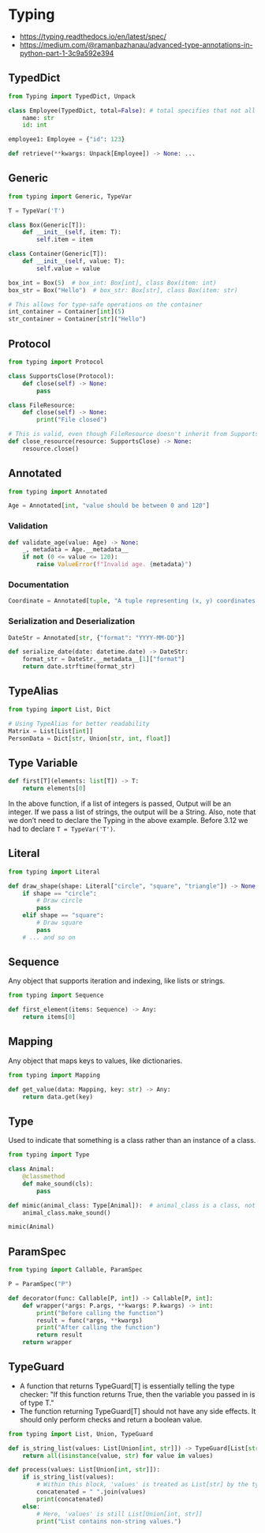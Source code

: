 
# Typing

- <https://typing.readthedocs.io/en/latest/spec/>
- <https://medium.com/@ramanbazhanau/advanced-type-annotations-in-python-part-1-3c9a592e394>

## TypedDict

```python
from Typing import TypedDict, Unpack

class Employee(TypedDict, total=False): # total specifies that not all keys are required
    name: str
    id: int

employee1: Employee = {"id": 123}

def retrieve(**kwargs: Unpack[Employee]) -> None: ...
```

## Generic

```python
from typing import Generic, TypeVar

T = TypeVar('T')

class Box(Generic[T]):
    def __init__(self, item: T):
        self.item = item

class Container(Generic[T]):
    def __init__(self, value: T):
        self.value = value

box_int = Box(5)  # box_int: Box[int], class Box(item: int)
box_str = Box("Hello")  # box_str: Box[str], class Box(item: str)

# This allows for type-safe operations on the container
int_container = Container[int](5)
str_container = Container[str]("Hello")
```

## Protocol

```python
from typing import Protocol

class SupportsClose(Protocol):
    def close(self) -> None:
        pass

class FileResource:
    def close(self) -> None:
        print("File closed")

# This is valid, even though FileResource doesn't inherit from SupportsClose
def close_resource(resource: SupportsClose) -> None:
    resource.close()
```

## Annotated

```python
from typing import Annotated

Age = Annotated[int, "value should be between 0 and 120"]
```

### Validation

```python
def validate_age(value: Age) -> None:
    _, metadata = Age.__metadata__
    if not (0 <= value <= 120):
        raise ValueError(f"Invalid age. {metadata}")
```

### Documentation

```python
Coordinate = Annotated[tuple, "A tuple representing (x, y) coordinates on a 2D plane"]
```

### Serialization and Deserialization

```python
DateStr = Annotated[str, {"format": "YYYY-MM-DD"}]

def serialize_date(date: datetime.date) -> DateStr:
    format_str = DateStr.__metadata__[1]["format"]
    return date.strftime(format_str)
```

## TypeAlias

```python
from typing import List, Dict

# Using TypeAlias for better readability
Matrix = List[List[int]]
PersonData = Dict[str, Union[str, int, float]]
```

## Type Variable

```python
def first[T](elements: list[T]) -> T:
    return elements[0]
```

In the above function, if a list of integers is passed, Output will be an integer.
If we pass a list of strings, the output will be a String.
Also, note that we don’t need to declare the Typing in the above example.
Before 3.12 we had to declare `T = TypeVar('T')`.

## Literal

```python
from typing import Literal

def draw_shape(shape: Literal["circle", "square", "triangle"]) -> None:
    if shape == "circle":
        # Draw circle
        pass
    elif shape == "square":
        # Draw square
        pass
    # ... and so on
```

## Sequence

Any object that supports iteration and indexing, like lists or strings.

```python
from typing import Sequence

def first_element(items: Sequence) -> Any:
    return items[0]
```

## Mapping

Any object that maps keys to values, like dictionaries.

```python
from typing import Mapping

def get_value(data: Mapping, key: str) -> Any:
    return data.get(key)
```

## Type

Used to indicate that something is a class rather than an instance of a class.

```python
from typing import Type

class Animal:
    @classmethod
    def make_sound(cls):
        pass

def mimic(animal_class: Type[Animal]):  # animal_class is a class, not an instance
    animal_class.make_sound()

mimic(Animal)
```

## ParamSpec

```python
from typing import Callable, ParamSpec

P = ParamSpec("P")

def decorator(func: Callable[P, int]) -> Callable[P, int]:
    def wrapper(*args: P.args, **kwargs: P.kwargs) -> int:
        print("Before calling the function")
        result = func(*args, **kwargs)
        print("After calling the function")
        return result
    return wrapper
```

## TypeGuard

- A function that returns TypeGuard[T] is essentially telling the type checker: "If this function returns True, then the variable you passed in is of type T."
- The function returning TypeGuard[T] should not have any side effects. It should only perform checks and return a boolean value.

```python
from typing import List, Union, TypeGuard

def is_string_list(values: List[Union[int, str]]) -> TypeGuard[List[str]]:
    return all(isinstance(value, str) for value in values)

def process(values: List[Union[int, str]]):
    if is_string_list(values):
        # Within this block, 'values' is treated as List[str] by the type checker
        concatenated = " ".join(values)
        print(concatenated)
    else:
        # Here, 'values' is still List[Union[int, str]]
        print("List contains non-string values.")
```
